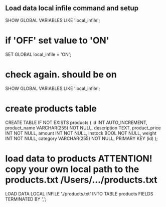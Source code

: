 ## Load data local infile command and setup
SHOW GLOBAL VARIABLES LIKE 'local_infile';

# if 'OFF' set value to 'ON'
SET GLOBAL local_infile = 'ON';

# check again. should be on
SHOW GLOBAL VARIABLES LIKE 'local_infile';

# create products table
CREATE TABLE IF NOT EXISTS products ( id INT AUTO_INCREMENT, product_name VARCHAR(255) NOT NULL, description TEXT, product_price INT NOT NULL, amount INT NOT NULL, instock BOOL NOT NULL, weight INT NOT NULL, category VARCHAR(255) NOT NULL, PRIMARY KEY (id) );

# load data to products ATTENTION! copy your own local path to the products.txt /Users/.../products.txt
LOAD DATA LOCAL INFILE './products.txt' INTO TABLE products FIELDS TERMINATED BY ',';